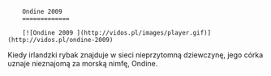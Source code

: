 
        Ondine 2009 
        =============
        
        [![Ondine 2009 ](http://vidos.pl/images/player.gif)](http://vidos.pl/ondine-2009)
        
        
 Kiedy irlandzki rybak znajduje w sieci nieprzytomną dziewczynę, jego córka uznaje nieznajomą za morską nimfę, Ondine.
    